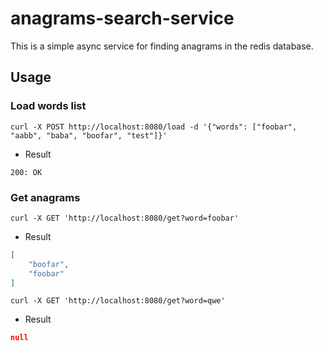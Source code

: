 # anagrams-search-service

This is a simple async service for finding anagrams in the redis database.

## Usage

### Load words list

```buildoutcfg
curl -X POST http://localhost:8080/load -d '{"words": ["foobar", "aabb", "baba", "boofar", "test"]}'
```

* Result
```buildoutcfg
200: OK
```
### Get anagrams

```buildoutcfg
curl -X GET 'http://localhost:8080/get?word=foobar'
```

* Result
```json
[
    "boofar",
    "foobar"
]
```

```buildoutcfg
curl -X GET 'http://localhost:8080/get?word=qwe'
```

* Result
```json
null
```